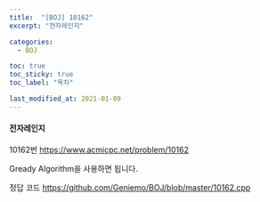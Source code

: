 ```yaml
---
title:  "[BOJ] 10162"
excerpt: "전자레인지"

categories:
  - BOJ

toc: true
toc_sticky: true
toc_label: "목차"

last_modified_at: 2021-01-09
---
```


#### 전자레인지

10162번 <https://www.acmicpc.net/problem/10162>

Gready Algorithm을 사용하면 됩니다.

정답 코드 <https://github.com/Geniemo/BOJ/blob/master/10162.cpp>